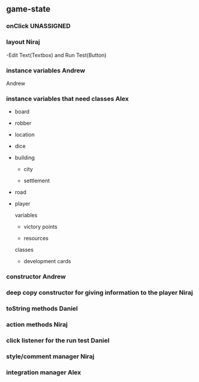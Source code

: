 ## game-state

### onClick UNASSIGNED

### layout Niraj

-Edit Text(Textbox) and Run Test(Button)

### instance variables Andrew

Andrew

### instance variables that need classes Alex

- board

 - robber

  - location

- dice

- building

  - city
  
  - settlement
  
- road

- player

  variables
  
  - victory points
  
  - resources

  classes
  
  - development cards
  
### constructor Andrew

### deep copy constructor for giving information to the player Niraj

### toString methods Daniel

### action methods Niraj

### click listener for the run test Daniel

### style/comment manager Niraj

### integration manager Alex


